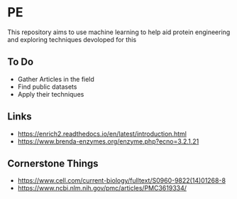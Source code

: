 # PE

This repository aims to use machine learning to help aid protein engineering and exploring techniques devoloped for this

## To Do
- Gather Articles in the field
- Find public datasets
- Apply their techniques

## Links

- https://enrich2.readthedocs.io/en/latest/introduction.html
- https://www.brenda-enzymes.org/enzyme.php?ecno=3.2.1.21

## Cornerstone Things

- https://www.cell.com/current-biology/fulltext/S0960-9822(14)01268-8
- https://www.ncbi.nlm.nih.gov/pmc/articles/PMC3619334/
